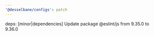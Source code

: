 ```yaml
---
'@desselbane/configs': patch
---
```


deps: [minor|dependencies] Update package @eslint/js from 9.35.0 to 9.36.0
